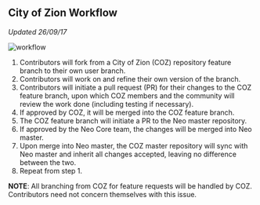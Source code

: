 ## City of Zion Workflow
*Updated 26/09/17*

![workflow](https://github.com/jhepkema/communityResources/blob/master/New%20Workflow.png)

1.	Contributors will fork from a City of Zion (COZ) repository feature branch to their own user branch.
2.	Contributors will work on and refine their own version of the branch.
3.	Contributors will initiate a pull request (PR) for their changes to the COZ feature branch, upon which COZ members and the community will review the work done (including testing if necessary). 
4.	If approved by COZ, it will be merged into the COZ feature branch.
5.	The COZ feature branch will initiate a PR to the Neo master repository. 
6.	If approved by the Neo Core team, the changes will be merged into Neo master.
7.	Upon merge into Neo master, the COZ master repository will sync with Neo master and inherit all changes accepted, leaving no difference between the two.
8.	Repeat from step 1.

**NOTE**: All branching from COZ for feature requests will be handled by COZ. Contributors need not concern themselves with this issue.

